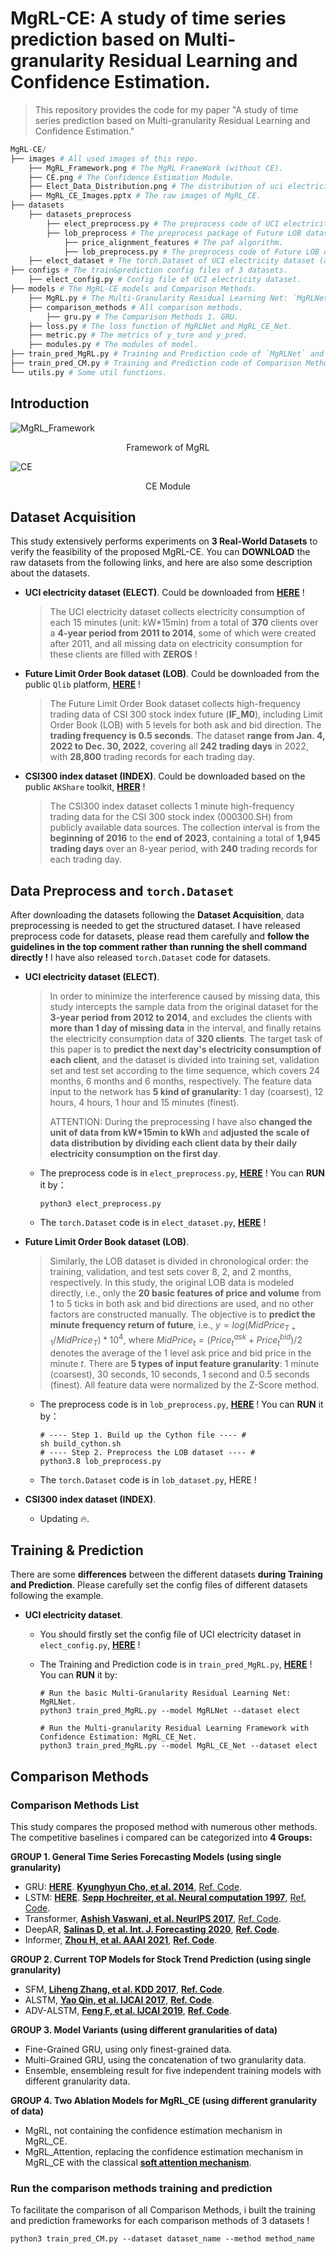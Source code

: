 # MgRL-CE: A study of time series prediction based on Multi-granularity Residual Learning and Confidence Estimation.

> This repository provides the code for my paper "A study of time series prediction based on Multi-granularity Residual
> Learning and Confidence Estimation."

```python
MgRL-CE/
├── images # All used images of this repo.
    ├── MgRL_Framework.png # The MgRL FrameWork (without CE).
    ├── CE.png # The Confidence Estimation Module.
    ├── Elect_Data_Distribution.png # The distribution of uci electricity dataset.
    ├── MgRL_CE_Images.pptx # The raw images of MgRL_CE.
├── datasets
    ├── datasets_preprocess
        ├── elect_preprocess.py # The preprocess code of UCI electricity dataset (download from web).
        ├── lob_preprocess # The preprocess package of Future LOB dataset (downlaod from Qlib).
            ├── price_alignment_features # The paf algorithm.
            ├── lob_preprocess.py # The preprocess code of Future LOB dataset.
    ├── elect_dataset # The torch.Dataset of UCI electricity dataset (after preprocessing).
├── configs # The train&prediction config files of 3 datasets.
    ├── elect_config.py # Config file of UCI electricity dataset.
├── models # The MgRL-CE models and Comparison Methods.
    ├── MgRL.py # The Multi-Granularity Residual Learning Net: `MgRLNet` and `MgRL_CE_Net`.
    ├── comparison_methods # All comparison methods.
        ├── gru.py # The Comparison Methods 1. GRU.
    ├── loss.py # The loss function of MgRLNet and MgRL_CE_Net.
    ├── metric.py # The metrics of y_ture and y_pred.
    ├── modules.py # The modules of model.
├── train_pred_MgRL.py # Training and Prediction code of `MgRLNet` and `MgRL_CE_Net` for 3 datasets.
├── train_pred_CM.py # Training and Prediction code of Comparison Methods for 3 datasets.
└── utils.py # Some util functions.
```



## Introduction

![MgRL_Framework](./images/MgRL_Framework.png)

<center>Framework of MgRL</center>

![CE](./images/CE.png)

<center>CE Module</center>



## Dataset Acquisition

This study extensively performs experiments on **3 Real-World Datasets** to verify the feasibility of the proposed MgRL-CE. You can **DOWNLOAD** the raw datasets from the following links, and here are also some description about the datasets.

- **UCI electricity dataset (ELECT)**. Could be downloaded from [**HERE**](https://archive.ics.uci.edu/dataset/321/electricityloaddiagrams20112014) ! 

  > The UCI electricity dataset collects electricity consumption of each 15 minutes (unit: kW*15min) from a total of **370** clients over a **4-year period from 2011 to 2014**, some of which were created after 2011, and all missing data on electricity consumption for these clients are filled with **ZEROS** !
  >

- **Future Limit Order Book dataset (LOB)**. Could be downloaded from the public `Qlib` platform, [**HERE**](https://github.com/microsoft/qlib) !

  > The Future Limit Order Book dataset collects high-frequency trading data of CSI 300 stock index future (**IF_M0**), including Limit Order Book (LOB) with 5 levels for both ask and bid direction. The **trading frequency is 0.5 seconds**. The dataset **range from Jan. 4, 2022 to Dec. 30, 2022**, covering all **242 trading days** in 2022, with **28,800** trading records for each trading day.

- **CSI300 index dataset (INDEX)**. Could be downloaded based on the public `AKShare` toolkit, [**HRER**](https://github.com/akfamily/akshare) !

  > The CSI300 index dataset collects 1 minute high-frequency trading data for the CSI 300 stock index (000300.SH) from publicly available data sources. The collection interval is from the **beginning of 2016** to the **end of 2023**, containing a total of **1,945 trading days** over an 8-year period, with **240** trading records for each trading day.



## Data Preprocess and `torch.Dataset`

After downloading the datasets following the **Dataset Acquisition**, data preprocessing is needed to get the structured dataset. I have released preprocess code for datasets, please read them carefully and **follow the guidelines in the top comment rather than running the shell command directly !** I have also released `torch.Dataset` code for datasets.

- **UCI electricity dataset (ELECT)**. 
  
  > In order to minimize the interference caused by missing data, this study intercepts the sample data from the original dataset for the **3-year period from 2012 to 2014**, and excludes the clients with **more than 1 day of missing data** in the interval, and finally retains the electricity consumption data of **320 clients**. The target task of this paper is to **predict the next day's electricity consumption of each client**, and the dataset is divided into training set, validation set and test set according to the time sequence, which covers 24 months, 6 months and 6 months, respectively. The feature data input to the network has **5 kind of granularity**: 1 day (coarsest), 12 hours, 4 hours, 1 hour and 15 minutes (finest).
  >
  > ATTENTION: During the preprocessing I have also **changed the unit of data from kW*15min to kWh** and **adjusted the scale of data distribution by dividing each client data by their daily electricity consumption on the first day**.
  
  - The preprocess code is in `elect_preprocess.py`, [**HERE**](https://github.com/KarryRen/MgRL-CE/blob/main/mg_datasets/datasets_preprocess/elect_preprocess.py) ! You can **RUN** it by：
  
    ```shell
    python3 elect_preprocess.py
    ```
  
  - The  `torch.Dataset` code is in `elect_dataset.py`, [**HERE**](https://github.com/KarryRen/MgRL-CE/blob/main/mg_datasets/elect_dataset.py) ! 
  
- **Future Limit Order Book dataset (LOB)**. 
  
  > Similarly, the LOB dataset is divided in chronological order: the training, validation, and test sets cover 8, 2, and 2 months, respectively. In this study, the original LOB data is modeled directly, i.e., only the **20 basic features of price and volume** from 1 to 5 ticks in both ask and bid directions are used, and no other factors are constructed manually. The objective is to **predict the minute frequency return of future**, i.e., $y=log(MidPrice_{T+1}/MidPrice_{T})*10^{4}$,  where $MidPrice_{t} = (Price_t^{ask} + Price_t^{bid}) / 2$ denotes the average of the 1 level ask price and bid price in the minute $t$. There are **5 types of input feature granularity**: 1 minute (coarsest), 30 seconds, 10 seconds, 1 second and 0.5 seconds (finest). All feature data were normalized by the Z-Score method.
  
  - The preprocess code is in `lob_preprocess.py`, [**HERE**](https://github.com/KarryRen/MgRL-CE/tree/main/mg_datasets/datasets_preprocess/lob_preprocess) ! You can **RUN** it by：
  
    ```shell
    # ---- Step 1. Build up the Cython file ---- #
    sh build_cython.sh
    # ---- Step 2. Preprocess the LOB dataset ---- #
    python3.8 lob_preprocess.py
    ```
    
  - The `torch.Dataset` code is in `lob_dataset.py`, HERE !
  
- **CSI300 index dataset (INDEX)**.
  
  - Updating 🔥.



## Training & Prediction

There are some **differences** between the different datasets **during Training and Prediction**. Please carefully set the config files of different datasets following the example.

- **UCI electricity dataset**. 
  
  - You should firstly set the config file of UCI electricity dataset in `elect_config.py`, [**HERE**](https://github.com/KarryRen/MgRL-CE/blob/main/configs/elect_config.py) !
  
  - The Training and Prediction code is in ` train_pred_MgRL.py `, [**HERE**](https://github.com/KarryRen/MgRL-CE/blob/main/train_pred_MgRL.py) !  You can **RUN** it by:
  
     ```shell
     # Run the basic Multi-Granularity Residual Learning Net: MgRLNet.
     python3 train_pred_MgRL.py --model MgRLNet --dataset elect
     
     # Run the Multi-granularity Residual Learning Framework with Confidence Estimation: MgRL_CE_Net.
     python3 train_pred_MgRL.py --model MgRL_CE_Net --dataset elect
     ```



## Comparison Methods

### Comparison Methods List

This study compares the proposed method with numerous other methods. The competitive baselines i compared can be categorized into **4 Groups:**

**GROUP 1. General Time Series Forecasting Models (using single granularity)**

- GRU: [**HERE**](https://github.com/KarryRen/MgRL-CE/blob/main/models/comparison_methods/gru.py). [**Kyunghyun Cho, et al. 2014**](https://arxiv.org/pdf/1406.1078.pdf), [Ref. Code](https://github.com/microsoft/qlib/blob/main/qlib/contrib/model/pytorch_gru.py#L294).
- LSTM: [**HERE**](https://github.com/KarryRen/MgRL-CE/blob/main/models/comparison_methods/lstm.py). [**Sepp Hochreiter, et al. Neural computation 1997**](https://blog.xpgreat.com/file/lstm.pdf), [Ref. Code](https://github.com/microsoft/qlib/blob/main/qlib/contrib/model/pytorch_lstm.py#L286).
- Transformer, [**Ashish Vaswani, et al. NeurIPS 2017**](https://proceedings.neurips.cc/paper/2017/file/3f5ee243547dee91fbd053c1c4a845aa-Paper.pdf), [Ref. Code](https://github.com/microsoft/qlib/blob/main/qlib/contrib/model/pytorch_transformer.py#L258).
- DeepAR, [**Salinas D, et al. Int. J. Forecasting 2020**](http://162.14.120.130/机器学习-时间序列分析/deepAR.pdf), [**Ref. Code**](https://github.com/husnejahan/DeepAR-pytorch/tree/master).
- Informer, [**Zhou H, et al. AAAI 2021**](https://www.researchgate.net/publication/347125466_Informer_Beyond_Efficient_Transformer_for_Long_Sequence_Time-Series_Forecasting), [**Ref. Code**](https://github.com/zhouhaoyi/Informer2020/tree/main).

**GROUP 2. Current TOP Models for Stock Trend Prediction (using single granularity)**

- SFM, [**Liheng Zhang, et al. KDD 2017**](https://userpages.umbc.edu/~nroy/courses/fall2018/cmisr/papers/stock_price.pdf), [**Ref. Code**](https://github.com/microsoft/qlib/blob/main/qlib/contrib/model/pytorch_sfm.py#L25).
- ALSTM, [**Yao Qin, et al. IJCAI 2017**](https://arxiv.org/pdf/1704.02971.pdf), [**Ref. Code**](https://github.com/microsoft/qlib/blob/main/qlib/contrib/model/pytorch_alstm.py#L294).
- ADV-ALSTM, [**Feng F, et al. IJCAI 2019**](https://www.ijcai.org/proceedings/2019/0810.pdf), [**Ref. Code**](https://zhuanlan.zhihu.com/p/566172868).

**GROUP 3. Model Variants (using different granularities of data)**

- Fine-Grained GRU, using only finest-grained data.
- Multi-Grained GRU, using the concatenation of two granularity data.
- Ensemble, ensembleing result for five independent training models with different granularity data.

**GROUP 4. Two Ablation Models for MgRL_CE  (using different granularity of data)**

- MgRL, not containing the confidence estimation mechanism in MgRL_CE.
- MgRL_Attention, replacing the confidence estimation mechanism in MgRL_CE with the classical [**soft attention mechanism**](https://arxiv.org/pdf/1409.0473.pdf?utm_source=ColumnsChannel).

### Run the comparison methods training and prediction

To facilitate the comparison of all Comparison Methods, i built the training and prediction frameworks for each comparison methods of 3 datasets ! 

```shell
python3 train_pred_CM.py --dataset dataset_name --method method_name
```
